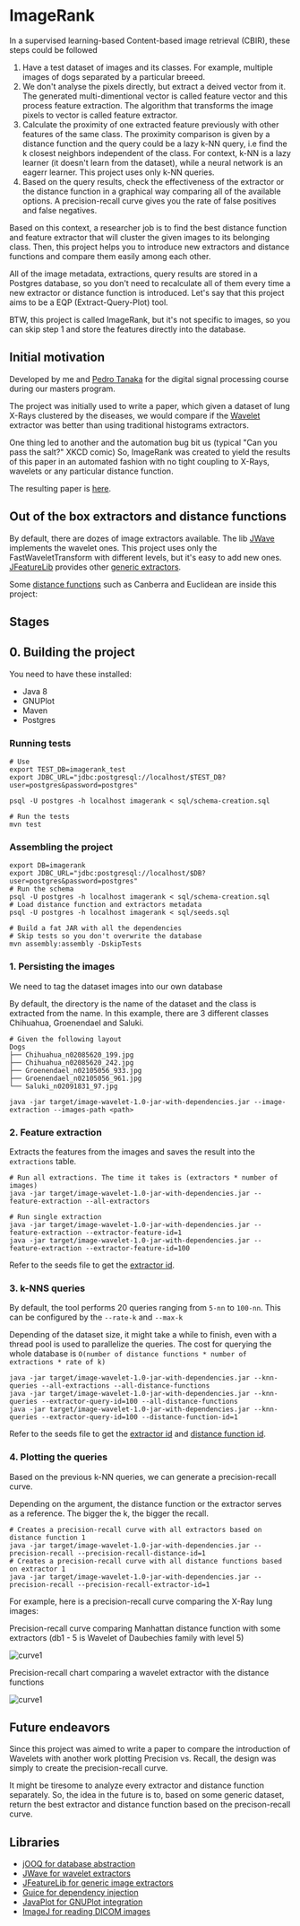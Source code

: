 # ImageRank

In a supervised learning-based Content-based image retrieval (CBIR), these steps could be followed

1. Have a test dataset of images and its classes. For example, multiple images of dogs separated by a particular breeed.
2. We don't analyse the pixels directly, but extract a deived vector from it.
The generated multi-dimentional vector is called feature vector and this process feature extraction.
The algorithm that transforms the image pixels to vector is called feature extractor.
3. Calculate the proximity of one extracted feature previously with other features of the same class.
The proximity comparison is given by a distance function and the query could be a lazy k-NN query, i.e find the k closest neighbors independent of the class. For context, k-NN is a lazy learner (it doesn't learn from the dataset), while a neural network is an eagerr learner. This project uses only k-NN queries.
4. Based on the query results, check the effectiveness of the extractor or the distance function in a graphical way comparing all of the available options. 
A precision-recall curve gives you the rate of false positives and false negatives.

Based on this context, a researcher job is to find the best distance function and feature extractor that will cluster the given images to its belonging class.
Then, this project helps you to introduce new extractors and distance functions and compare them easily among each other.

All of the image metadata, extractions, query results are stored in a Postgres database, so you don't need to recalculate all of them every time a new extractor or distance function is introduced.
Let's say that this project aims to be a EQP (Extract-Query-Plot) tool.

BTW, this project is called ImageRank, but it's not specific to images, so you can skip step 1 and store the features directly into the database.

## Initial motivation
Developed by me and [Pedro Tanaka](https://github.com/pedro-stanaka) for the digital signal processing course during our masters program.

The project was initially used to write a paper, which given a dataset of lung X-Rays clustered by the diseases, we would compare if the [Wavelet](https://en.wikipedia.org/wiki/Wavelet) extractor was better than using traditional histograms extractors.

One thing led to another and the automation bug bit us (typical "Can you pass the salt?" XKCD comic)
So, ImageRank was created to yield the results of this paper in an automated fashion with no tight coupling to X-Rays, wavelets or any particular distance function.

The resulting paper is [here](/res/paper.pdf).
        
## Out of the box extractors and distance functions
By default, there are dozes of image extractors available.
The lib [JWave](https://github.com/graetz23/JWave) implements the wavelet ones.
This project uses only the FastWaveletTransform with different levels, but it's easy to add new ones.
[JFeatureLib](https://github.com/locked-fg/JFeatureLib) provides other [generic extractors](https://github.com/locked-fg/JFeatureLib/tree/888d0d9f36381624cef28165bf19c0af022a10d1/src/main/java/de/lmu/ifi/dbs/jfeaturelib/features).

Some [distance functions](https://github.com/gjhenrique/ImageRank/tree/master/src/main/java/br/uel/mdd/metric/) such as Canberra and Euclidean are inside this project:

## Stages

## 0. Building the project
You need to have these installed:
- Java 8
- GNUPlot
- Maven
- Postgres

### Running tests
``` shell
# Use
export TEST_DB=imagerank_test
export JDBC_URL="jdbc:postgresql://localhost/$TEST_DB?user=postgres&password=postgres"

psql -U postgres -h localhost imagerank < sql/schema-creation.sql

# Run the tests
mvn test
```

### Assembling the project

``` shell
export DB=imagerank
export JDBC_URL="jdbc:postgresql://localhost/$DB?user=postgres&password=postgres"
# Run the schema
psql -U postgres -h localhost imagerank < sql/schema-creation.sql
# Load distance function and extractors metadata
psql -U postgres -h localhost imagerank < sql/seeds.sql

# Build a fat JAR with all the dependencies
# Skip tests so you don't overwrite the database
mvn assembly:assembly -DskipTests
```

### 1. Persisting the images
We need to tag the dataset images into our own database

By default, the directory is the name of the dataset and the class is extracted from the name.
In this example, there are 3 different classes Chihuahua, Groenendael and Saluki.

``` 
# Given the following layout
Dogs
├── Chihuahua_n02085620_199.jpg
├── Chihuahua_n02085620_242.jpg
├── Groenendael_n02105056_933.jpg
├── Groenendael_n02105056_961.jpg
└── Saluki_n02091831_97.jpg

java -jar target/image-wavelet-1.0-jar-with-dependencies.jar --image-extraction --images-path <path>
```
       
### 2. Feature extraction
Extracts the features from the images and saves the result into the `extractions` table.

``` shell
# Run all extractions. The time it takes is (extractors * number of images)
java -jar target/image-wavelet-1.0-jar-with-dependencies.jar --feature-extraction --all-extractors

# Run single extraction
java -jar target/image-wavelet-1.0-jar-with-dependencies.jar --feature-extraction --extractor-feature-id=1
java -jar target/image-wavelet-1.0-jar-with-dependencies.jar --feature-extraction --extractor-feature-id=100
```

Refer to the seeds file to get the [extractor id](https://github.com/gjhenrique/ImageRank/blob/3efaa5c2535a530fefbfca6636edc042ed53ee89/sql/seeds.sql#L2).

### 3. k-NNS queries
By default, the tool performs 20 queries ranging from `5-nn` to `100-nn`. This can be configured by the `--rate-k` and `--max-k`

Depending of the dataset size, it might take a while to finish, even with a thread pool is used to parallelize the queries.
The cost for querying the whole database is `O(number of distance functions * number of extractions * rate of k)`

``` shell
java -jar target/image-wavelet-1.0-jar-with-dependencies.jar --knn-queries --all-extractions --all-distance-functions
java -jar target/image-wavelet-1.0-jar-with-dependencies.jar --knn-queries --extractor-query-id=100 --all-distance-functions
java -jar target/image-wavelet-1.0-jar-with-dependencies.jar --knn-queries --extractor-query-id=100 --distance-function-id=1
```

Refer to the seeds file to get the [extractor id](https://github.com/gjhenrique/ImageRank/blob/3efaa5c2535a530fefbfca6636edc042ed53ee89/sql/seeds.sql#L2) and [distance function id](https://github.com/gjhenrique/ImageRank/blob/3efaa5c2535a530fefbfca6636edc042ed53ee89/sql/seeds.sql#L40).

### 4. Plotting the queries

Based on the previous k-NN queries, we can generate a precision-recall curve.

Depending on the argument, the distance function or the extractor serves as a reference.
The bigger the k, the bigger the recall.

``` shell
# Creates a precision-recall curve with all extractors based on distance function 1
java -jar target/image-wavelet-1.0-jar-with-dependencies.jar --precision-recall --precision-recall-distance-id=1
# Creates a precision-recall curve with all distance functions based on extractor 1
java -jar target/image-wavelet-1.0-jar-with-dependencies.jar --precision-recall --precision-recall-extractor-id=1
```

For example, here is a precision-recall curve comparing the X-Ray lung images:

Precision-recall curve comparing Manhattan distance function with some extractors (db1 - 5 is Wavelet of Daubechies family with level 5)

![curve1](./res/curve-1.png)

Precision-recall chart comparing a wavelet extractor with the distance functions

![curve1](./res/curve-2.png)

## Future endeavors
Since this project was aimed to write a paper to compare the introduction of Wavelets with another work plotting Precision vs. Recall, the design was simply to create the precision-recall curve.

It might be tiresome to analyze every extractor and distance function separately.
So, the idea in the future is to, based on some generic dataset, return the best extractor and distance function based on the precison-recall curve.


## Libraries
* [jOOQ for database abstraction](http://www.jooq.org)
* [JWave for wavelet extractors](https://github.com/pedro-stanaka/JWave)
* [JFeatureLib for generic image extractors](https://github.com/pedro-stanaka/JWave)
* [Guice for dependency injection](https://github.com/google/guice)
* [JavaPlot for GNUPlot integration](http://javaplot.panayotis.com/)
* [ImageJ for reading DICOM images](https://imagej.net/)

